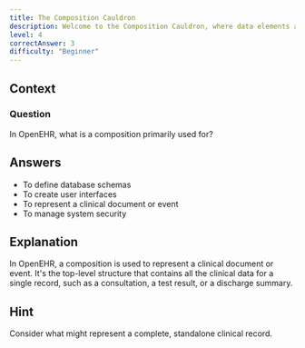 ```yaml
---
title: The Composition Cauldron
description: Welcome to the Composition Cauldron, where data elements are brewed into meaningful records!
level: 4
correctAnswer: 3
difficulty: "Beginner"
---
```


## Context

### Question

In OpenEHR, what is a composition primarily used for?

## Answers

* To define database schemas
* To create user interfaces
* To represent a clinical document or event
* To manage system security

## Explanation

In OpenEHR, a composition is used to represent a clinical document or event. It's the top-level structure that contains all the clinical data for a single record, such as a consultation, a test result, or a discharge summary.

## Hint

Consider what might represent a complete, standalone clinical record.
